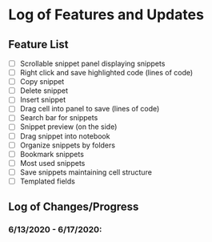 # Log of Features and Updates

## Feature List
- [ ] Scrollable snippet panel displaying snippets
- [ ] Right click and save highlighted code (lines of code)
- [ ] Copy snippet
- [ ] Delete snippet
- [ ] Insert snippet
- [ ] Drag cell into panel to save (lines of code)
- [ ] Search bar for snippets
- [ ] Snippet preview (on the side)
- [ ] Drag snippet into notebook
- [ ] Organize snippets by folders
- [ ] Bookmark snippets
- [ ] Most used snippets
- [ ] Save snippets maintaining cell structure
- [ ] Templated fields

## Log of Changes/Progress

### 6/13/2020 - 6/17/2020:
